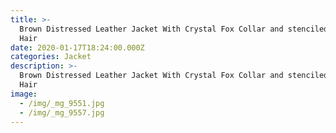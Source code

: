 ```yaml
---
title: >-
  Brown Distressed Leather Jacket With Crystal Fox Collar and stenciled Goat
  Hair
date: 2020-01-17T18:24:00.000Z
categories: Jacket
description: >-
  Brown Distressed Leather Jacket With Crystal Fox Collar and stenciled Goat
  Hair
image:
  - /img/_mg_9551.jpg
  - /img/_mg_9557.jpg
---
```


